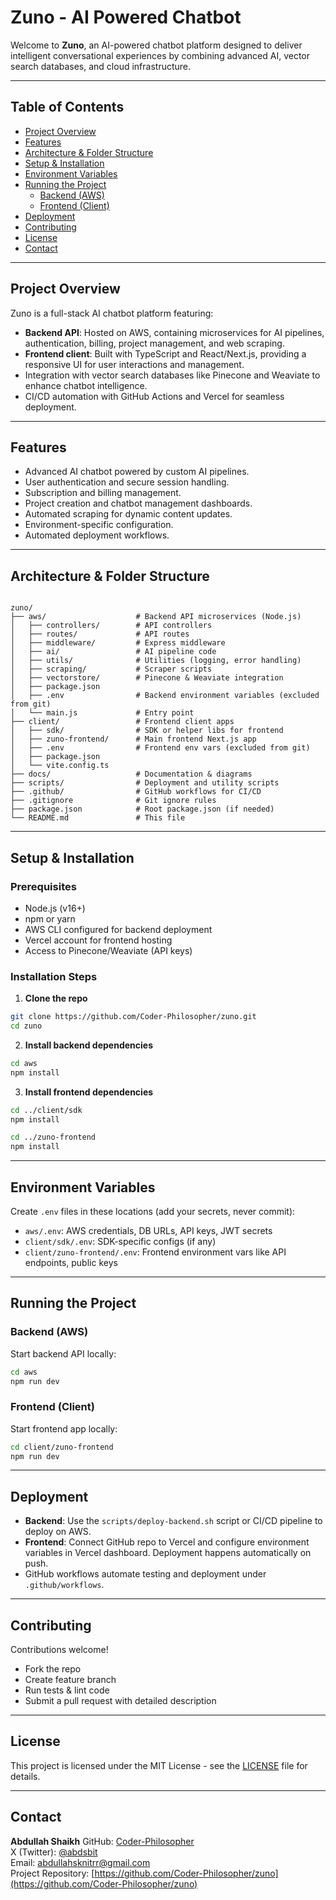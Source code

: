 


# Zuno - AI Powered Chatbot

Welcome to **Zuno**, an AI-powered chatbot platform designed to deliver intelligent conversational experiences by combining advanced AI, vector search databases, and cloud infrastructure.

---

## Table of Contents

- [Project Overview](#project-overview)
- [Features](#features)
- [Architecture & Folder Structure](#architecture--folder-structure)
- [Setup & Installation](#setup--installation)
- [Environment Variables](#environment-variables)
- [Running the Project](#running-the-project)
  - [Backend (AWS)](#backend-aws)
  - [Frontend (Client)](#frontend-client)
- [Deployment](#deployment)
- [Contributing](#contributing)
- [License](#license)
- [Contact](#contact)

---

## Project Overview

Zuno is a full-stack AI chatbot platform featuring:

- **Backend API**: Hosted on AWS, containing microservices for AI pipelines, authentication, billing, project management, and web scraping.
- **Frontend client**: Built with TypeScript and React/Next.js, providing a responsive UI for user interactions and management.
- Integration with vector search databases like Pinecone and Weaviate to enhance chatbot intelligence.
- CI/CD automation with GitHub Actions and Vercel for seamless deployment.

---

## Features

- Advanced AI chatbot powered by custom AI pipelines.
- User authentication and secure session handling.
- Subscription and billing management.
- Project creation and chatbot management dashboards.
- Automated scraping for dynamic content updates.
- Environment-specific configuration.
- Automated deployment workflows.

---

## Architecture & Folder Structure

```

zuno/
├── aws/                    # Backend API microservices (Node.js)
│   ├── controllers/        # API controllers
│   ├── routes/             # API routes
│   ├── middleware/         # Express middleware
│   ├── ai/                 # AI pipeline code
│   ├── utils/              # Utilities (logging, error handling)
│   ├── scraping/           # Scraper scripts
│   ├── vectorstore/        # Pinecone & Weaviate integration
│   ├── package.json
│   ├── .env                # Backend environment variables (excluded from git)
│   └── main.js             # Entry point
├── client/                 # Frontend client apps
│   ├── sdk/                # SDK or helper libs for frontend
│   ├── zuno-frontend/      # Main frontend Next.js app
│   ├── .env                # Frontend env vars (excluded from git)
│   ├── package.json
│   └── vite.config.ts
├── docs/                   # Documentation & diagrams
├── scripts/                # Deployment and utility scripts
├── .github/                # GitHub workflows for CI/CD
├── .gitignore              # Git ignore rules
├── package.json            # Root package.json (if needed)
└── README.md               # This file

````

---

## Setup & Installation

### Prerequisites

- Node.js (v16+)
- npm or yarn
- AWS CLI configured for backend deployment
- Vercel account for frontend hosting
- Access to Pinecone/Weaviate (API keys)

### Installation Steps

1. **Clone the repo**

```bash
git clone https://github.com/Coder-Philosopher/zuno.git
cd zuno
````

2. **Install backend dependencies**

```bash
cd aws
npm install
```

3. **Install frontend dependencies**

```bash
cd ../client/sdk
npm install

cd ../zuno-frontend
npm install
```

---

## Environment Variables

Create `.env` files in these locations (add your secrets, never commit):

* `aws/.env`: AWS credentials, DB URLs, API keys, JWT secrets
* `client/sdk/.env`: SDK-specific configs (if any)
* `client/zuno-frontend/.env`: Frontend environment vars like API endpoints, public keys

---

## Running the Project

### Backend (AWS)

Start backend API locally:

```bash
cd aws
npm run dev
```

### Frontend (Client)

Start frontend app locally:

```bash
cd client/zuno-frontend
npm run dev
```

---

## Deployment

* **Backend**: Use the `scripts/deploy-backend.sh` script or CI/CD pipeline to deploy on AWS.
* **Frontend**: Connect GitHub repo to Vercel and configure environment variables in Vercel dashboard. Deployment happens automatically on push.
* GitHub workflows automate testing and deployment under `.github/workflows`.

---

## Contributing

Contributions welcome!

* Fork the repo
* Create feature branch
* Run tests & lint code
* Submit a pull request with detailed description

---

## License

This project is licensed under the MIT License - see the [LICENSE](LICENSE) file for details.

---

## Contact

**Abdullah Shaikh**
GitHub: [Coder-Philosopher](https://github.com/Coder-Philosopher)\
X (Twitter): [@abdsbit](https://x.com/abdsbit)\
Email: [abdullahsknitrr@gmail.com](mailto:abdullahsknitrr@gmail.com)\
Project Repository: [https://github.com/Coder-Philosopher/zuno](https://github.com/Coder-Philosopher/zuno)


